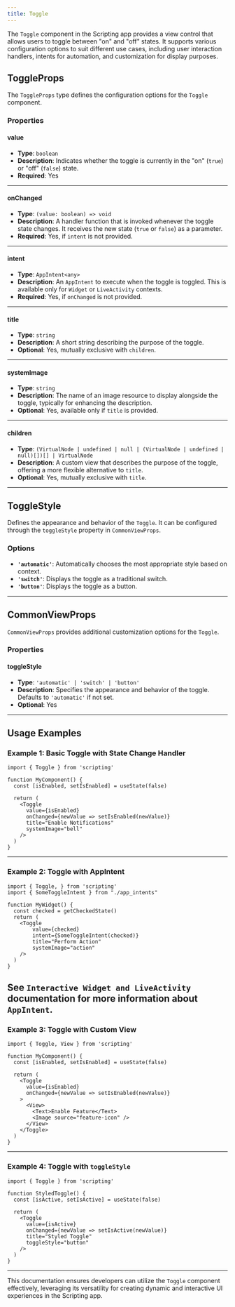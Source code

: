 ```yaml
---
title: Toggle
---
```

The `Toggle` component in the Scripting app provides a view control that allows users to toggle between "on" and "off" states. It supports various configuration options to suit different use cases, including user interaction handlers, intents for automation, and customization for display purposes.

## ToggleProps

The `ToggleProps` type defines the configuration options for the `Toggle` component. 

### Properties

#### **value**
- **Type**: `boolean`
- **Description**: Indicates whether the toggle is currently in the "on" (`true`) or "off" (`false`) state.
- **Required**: Yes

---

#### **onChanged**
- **Type**: `(value: boolean) => void`
- **Description**: A handler function that is invoked whenever the toggle state changes. It receives the new state (`true` or `false`) as a parameter.
- **Required**: Yes, if `intent` is not provided.

---

#### **intent**
- **Type**: `AppIntent<any>`
- **Description**: An `AppIntent` to execute when the toggle is toggled. This is available only for `Widget` or `LiveActivity` contexts.
- **Required**: Yes, if `onChanged` is not provided.

---

#### **title**
- **Type**: `string`
- **Description**: A short string describing the purpose of the toggle.
- **Optional**: Yes, mutually exclusive with `children`.

---

#### **systemImage**
- **Type**: `string`
- **Description**: The name of an image resource to display alongside the toggle, typically for enhancing the description.
- **Optional**: Yes, available only if `title` is provided.

---

#### **children**
- **Type**: `(VirtualNode | undefined | null | (VirtualNode | undefined | null)[])[] | VirtualNode`
- **Description**: A custom view that describes the purpose of the toggle, offering a more flexible alternative to `title`.
- **Optional**: Yes, mutually exclusive with `title`.

---

## ToggleStyle

Defines the appearance and behavior of the `Toggle`. It can be configured through the `toggleStyle` property in `CommonViewProps`.

### Options
- **`'automatic'`**: Automatically chooses the most appropriate style based on context.
- **`'switch'`**: Displays the toggle as a traditional switch.
- **`'button'`**: Displays the toggle as a button.

---

## CommonViewProps

`CommonViewProps` provides additional customization options for the `Toggle`.

### Properties

#### **toggleStyle**
- **Type**: `'automatic' | 'switch' | 'button'`
- **Description**: Specifies the appearance and behavior of the toggle. Defaults to `'automatic'` if not set.
- **Optional**: Yes

---

## Usage Examples

### Example 1: Basic Toggle with State Change Handler
```tsx
import { Toggle } from 'scripting'

function MyComponent() {
  const [isEnabled, setIsEnabled] = useState(false)

  return (
    <Toggle 
      value={isEnabled} 
      onChanged={newValue => setIsEnabled(newValue)} 
      title="Enable Notifications" 
      systemImage="bell"
    />
  )
}
```

---

### Example 2: Toggle with AppIntent
```tsx
import { Toggle, } from 'scripting'
import { SomeToggleIntent } from "./app_intents"

function MyWidget() {
  const checked = getCheckedState()
  return (
    <Toggle 
        value={checked} 
        intent={SomeToggleIntent(checked)} 
        title="Perform Action" 
        systemImage="action"
    />
  )
}
```
See `Interactive Widget and LiveActivity` documentation for more information about `AppIntent`.
---

### Example 3: Toggle with Custom View
```tsx
import { Toggle, View } from 'scripting'

function MyComponent() {
  const [isEnabled, setIsEnabled] = useState(false)

  return (
    <Toggle 
      value={isEnabled} 
      onChanged={newValue => setIsEnabled(newValue)}
    >
      <View>
        <Text>Enable Feature</Text>
        <Image source="feature-icon" />
      </View>
    </Toggle>
  )
}
```

---

### Example 4: Toggle with `toggleStyle`
```tsx
import { Toggle } from 'scripting'

function StyledToggle() {
  const [isActive, setIsActive] = useState(false)

  return (
    <Toggle 
      value={isActive} 
      onChanged={newValue => setIsActive(newValue)} 
      title="Styled Toggle" 
      toggleStyle="button"
    />
  )
}
```

---

This documentation ensures developers can utilize the `Toggle` component effectively, leveraging its versatility for creating dynamic and interactive UI experiences in the Scripting app.